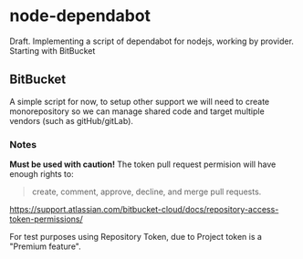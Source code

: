 # node-dependabot

Draft. Implementing a script of dependabot for nodejs, working by provider. Starting with BitBucket

## BitBucket

A simple script for now, to setup other support we will need to create monorepository so we can manage shared code and target multiple vendors (such as gitHub/gitLab).

### Notes

**Must be used with caution!** The token pull request permision will have enough rights to:

> create, comment, approve, decline, and merge pull requests.

<https://support.atlassian.com/bitbucket-cloud/docs/repository-access-token-permissions/>

For test purposes using Repository Token, due to Project token is a "Premium feature".
